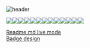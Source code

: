 ![header](https://capsule-render.vercel.app/api?type=waving&color=0:8ba8ff,100:0015ad&height=200&section=header&text=상남자%20GitHub&fontSize=50&animation=fadeIn&fontColor=eeeeee&fontAlign=75&fontAlignY=45)

<div style="display: flex;">
  <img src="https://img.shields.io/badge/NODE-339933?style=flat&logo=nodedotjs&logoColor=white">
  <img src="https://img.shields.io/badge/TS-3178C6?style=flat&logo=typescript&logoColor=white">
  <img src="https://img.shields.io/badge/JS-F7DF1E?style=flat&logo=javascript&logoColor=white">
  <img src="https://img.shields.io/badge/REACT-61DAFB?style=flat&logo=react&logoColor=white">
  <!-- <img src="https://img.shields.io/badge/NEXT-000000?style=flat&logo=nextdotjs&logoColor=white"> -->
  <img src="https://img.shields.io/badge/REDUX-764ABC?style=flat&logo=redux&logoColor=white">
  <img src="https://img.shields.io/badge/REDUXSAGA-999999?style=flat&logo=reduxsaga&logoColor=white">
  <img src="https://img.shields.io/badge/EXPRESS-000000?style=flat&logo=express&logoColor=white">
  <!-- <img src="https://img.shields.io/badge/NEST-E0234E?style=flat&logo=nestjs&logoColor=white"> -->
  <img src="https://img.shields.io/badge/WEBPACK-8DD6F9?style=flat&logo=webpack&logoColor=white">
  <img src="https://img.shields.io/badge/BABEL-F9DC3E?style=flat&logo=babel&logoColor=white">
  <img src="https://img.shields.io/badge/CSS-1572B6?style=flat&logo=css3&logoColor=white">
  <img src="https://img.shields.io/badge/SASS-CC6699?style=flat&logo=sass&logoColor=white">
  <img src="https://img.shields.io/badge/ORACLEDB-F80000?style=flat&logo=oracle&logoColor=white">
  <img src="https://img.shields.io/badge/MYSQL-4479A1?style=flat&logo=mysql&logoColor=white">
</div>

[Readme.md live mode](https://dillinger.io/)<br/>
[Badge design](https://simpleicons.org/)

